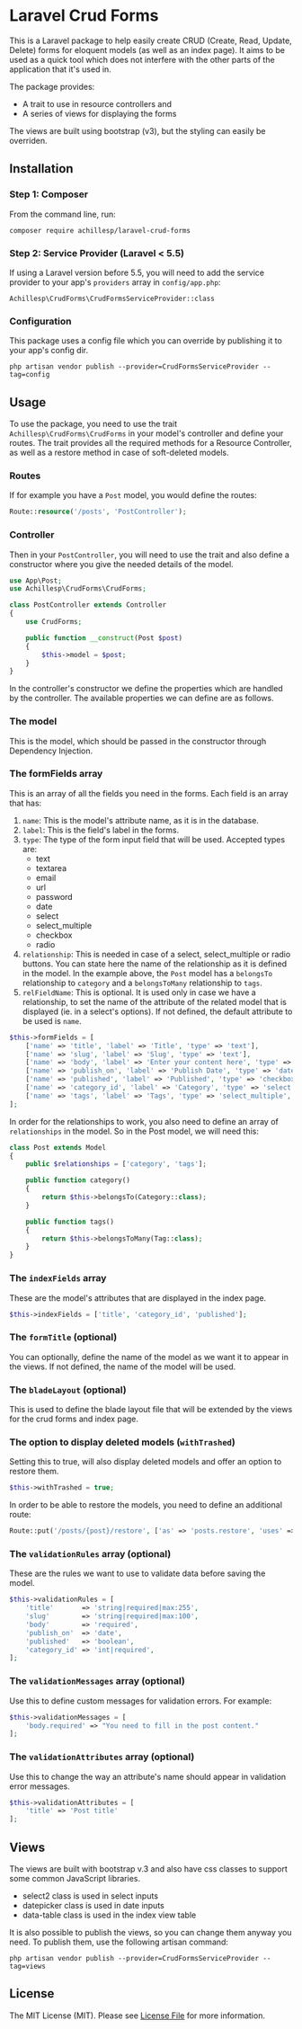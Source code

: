 # Laravel Crud Forms

This is a Laravel package to help easily create CRUD (Create, Read, Update, Delete) forms for eloquent models (as well as an index page).
It aims to be used as a quick tool which does not interfere with the other parts of the application that it's used in.

The package provides:
- A trait to use in resource controllers and
- A series of views for displaying the forms

The views are built using bootstrap (v3), but the styling can easily be overriden.

## Installation

### Step 1: Composer

From the command line, run:

```
composer require achillesp/laravel-crud-forms
```
 
### Step 2: Service Provider (Laravel < 5.5)

If using a Laravel version before 5.5, you will need to add the service provider to your app's `providers` array in `config/app.php`:

```
Achillesp\CrudForms\CrudFormsServiceProvider::class
```

### Configuration

This package uses a config file which you can override by publishing it to your app's config dir.

```
php artisan vendor publish --provider=CrudFormsServiceProvider --tag=config
``` 

## Usage

To use the package, you need to use the trait `Achillesp\CrudForms\CrudForms` in your model's controller and define your routes.
The trait provides all the required methods for a Resource Controller, as well as a restore method in case of soft-deleted models.

### Routes

If for example you have a `Post` model, you would define the routes:

```php
Route::resource('/posts', 'PostController');
```

### Controller

Then in your `PostController`, you will need to use the trait and also define a constructor where you give the needed details of the model.

```php
use App\Post;
use Achillesp\CrudForms\CrudForms;

class PostController extends Controller
{
    use CrudForms;

    public function __construct(Post $post)
    {
        $this->model = $post;
    }
}
``` 

In the controller's constructor we define the properties which are handled by the controller.
The available properties we can define are as follows.

### The model

This is the model, which should be passed in the constructor through Dependency Injection.

### The formFields array

This is an array of all the fields you need in the forms. Each field is an array that has:
1. `name`: This is the model's attribute name, as it is in the database.
2. `label`: This is the field's label in the forms.
3. `type`: The type of the form input field that will be used. Accepted types are: 
    - text
    - textarea
    - email
    - url
    - password
    - date
    - select
    - select_multiple
    - checkbox
    - radio
4. `relationship`: This is needed in case of a select, select_multiple or radio buttons. 
You can state here the name of the relationship as it is defined in the model. 
In the example above, the `Post` model has a `belongsTo` relationship to `category` and a `belongsToMany` relationship to `tags`.
5. `relFieldName`: This is optional. It is used only in case we have a relationship, to set the name of the attribute of the related model that is displayed (ie. in a select's options).
If not defined, the default attribute to be used is `name`.

```php
$this->formFields = [
    ['name' => 'title', 'label' => 'Title', 'type' => 'text'],
    ['name' => 'slug', 'label' => 'Slug', 'type' => 'text'],
    ['name' => 'body', 'label' => 'Enter your content here', 'type' => 'textarea'],
    ['name' => 'publish_on', 'label' => 'Publish Date', 'type' => 'date'],
    ['name' => 'published', 'label' => 'Published', 'type' => 'checkbox'],
    ['name' => 'category_id', 'label' => 'Category', 'type' => 'select', 'relationship' => 'category'],
    ['name' => 'tags', 'label' => 'Tags', 'type' => 'select_multiple', 'relationship' => 'tags'],
];
```

In order for the relationships to work, you also need to define an array of `relationships` in the model. 
So in the Post model, we will need this:

```php
class Post extends Model
{
    public $relationships = ['category', 'tags'];

    public function category()
    {
        return $this->belongsTo(Category::class);
    }

    public function tags()
    {
        return $this->belongsToMany(Tag::class);
    }
}
``` 

### The `indexFields` array

These are the model's attributes that are displayed in the index page.

```php
$this->indexFields = ['title', 'category_id', 'published'];
```

### The `formTitle` (optional)

You can optionally, define the name of the model as we want it to appear in the views. If not defined, the name of the model will be used.

### The `bladeLayout` (optional)

This is used to define the blade layout file that will be extended by the views for the crud forms and index page.

### The option to display deleted models (`withTrashed`)

Setting this to true, will also display deleted models and offer an option to restore them.

```php
$this->withTrashed = true;
```

In order to be able to restore the models, you need to define an additional route:

```php
Route::put('/posts/{post}/restore', ['as' => 'posts.restore', 'uses' => 'PostController@restore']);
```

### The `validationRules` array (optional)

These are the rules we want to use to validate data before saving the model.

```php
$this->validationRules = [
    'title'       => 'string|required|max:255',
    'slug'        => 'string|required|max:100',
    'body'        => 'required',
    'publish_on'  => 'date',
    'published'   => 'boolean',
    'category_id' => 'int|required',
];
```

### The `validationMessages` array (optional)

Use this to define custom messages for validation errors. For example:

```php
$this->validationMessages = [
    'body.required' => "You need to fill in the post content."
];
```

### The `validationAttributes` array (optional)

Use this to change the way an attribute's name should appear in validation error messages.

```php
$this->validationAttributes = [
    'title' => 'Post title'
];
```

## Views

The views are built with bootstrap v.3 and also have css classes to support some common JavaScript libraries.
- select2 class is used in select inputs
- datepicker class is used in date inputs
- data-table class is used in the index view table

It is also possible to publish the views, so you can change them anyway you need. To publish them, use the following artisan command:

```
php artisan vendor publish --provider=CrudFormsServiceProvider --tag=views
``` 

## License

The MIT License (MIT). Please see [License File](LICENSE.md) for more information. 
